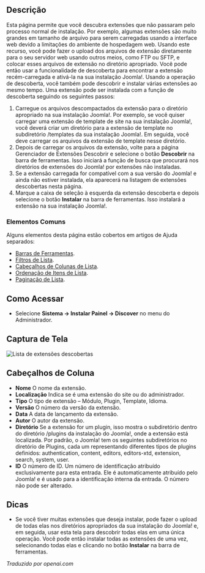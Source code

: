 <!-- Filename: Help4.x:Extensions:_Discover  / Display title: Extensões: Descobrir -->

## Descrição

Esta página permite que você descubra extensões que não passaram pelo
processo normal de instalação. Por exemplo, algumas extensões são muito grandes
em tamanho de arquivo para serem carregadas usando a interface web devido a limitações do
ambiente de hospedagem web. Usando este recurso, você pode fazer o upload dos arquivos de extensão diretamente
para o seu servidor web usando outros meios, como FTP ou SFTP, e colocar esses
arquivos de extensão no diretório apropriado. Você pode então usar a
funcionalidade de descoberta para encontrar a extensão recém-carregada e ativá-la na
sua instalação Joomla!. Usando a operação de descoberta, você também pode
descobrir e instalar várias extensões ao mesmo tempo. Uma extensão
pode ser instalada com a função de descoberta seguindo os seguintes passos:

1. Carregue os arquivos descompactados da extensão para o diretório apropriado
    na sua instalação Joomla!. Por exemplo, se você quiser carregar uma
    extensão de template de site na sua instalação Joomla!, você deverá
    criar um diretório para a extensão de template no subdiretório /templates
    da sua instalação Joomla!. Em seguida, você deve carregar
    os arquivos da extensão de template nesse diretório.
2. Depois de carregar os arquivos da extensão, volte para a página
    Gerenciador de Extensões Descobrir e selecione o botão **Descobrir**
    na barra de ferramentas. Isso iniciará a função de busca que
    procurará nos diretórios de extensões do Joomla! por extensões não instaladas.
3. Se a extensão carregada for compatível com a sua versão do Joomla! e
    ainda não estiver instalada, ela aparecerá na listagem de
    extensões descobertas nesta página.
4. Marque a caixa de seleção à esquerda da extensão descoberta e depois
    selecione o botão **Instalar** na barra de ferramentas. Isso instalará a
    extensão na sua instalação Joomla!.

### Elementos Comuns

Alguns elementos desta página estão cobertos em artigos de
Ajuda separados:

* [Barras de Ferramentas](jdocmanual?article=help/common-elements/toolbars).
* [Filtros de Lista](jdocmanual?article=help/common-elements/list-filters).
* [Cabeçalhos de Colunas de Lista](jdocmanual?article=help/common-elements/list-column-headers).
* [Ordenação de Itens de Lista](jdocmanual?article=help/common-elements/list-ordering).
* [Paginação de Lista](jdocmanual?article=help/common-elements/list-pagination).

## Como Acessar

- Selecione **Sistema → Instalar Painel → Discover** no menu do Administrador.

## Captura de Tela

![Lista de extensões descobertas](../../../ptbr/images/extensions/discover-list.png)

## Cabeçalhos de Coluna

- **Nome** O nome da extensão.
- **Localização** Indica se é uma extensão do site ou do administrador.
- **Tipo** O tipo de extensão – Módulo, Plugin, Template, Idioma.
- **Versão** O número da versão da extensão.
- **Data** A data de lançamento da extensão.
- **Autor** O autor da extensão.
- **Diretório** Se a extensão for um plugin, isso mostra o subdiretório dentro do diretório /plugins da instalação do Joomla!, onde a extensão está localizada. Por padrão, o Joomla! tem os seguintes subdiretórios no diretório de Plugins, cada um representando diferentes tipos de plugins definidos: authentication, content, editors, editors-xtd, extension, search, system, user.
- **ID** O número de ID. Um número de identificação atribuído exclusivamente para esta entrada. Ele é automaticamente atribuído pelo Joomla! e é usado para a identificação interna da entrada. O número não pode ser alterado.

## Dicas

- Se você tiver muitas extensões que deseja instalar, pode fazer o upload de todas
  elas nos diretórios apropriados da sua instalação do Joomla! e, em seguida, usar
  esta tela para descobrir todas elas em uma única operação. Você pode então instalar
  todas as extensões de uma vez, selecionando todas elas e clicando no botão **Instalar**
  na barra de ferramentas.

*Traduzido por openai.com*

